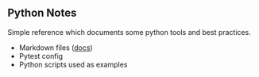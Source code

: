 ## Python Notes
Simple reference which documents some python tools and best practices. 
* Markdown files ([docs](docs))
* Pytest config
* Python scripts used as examples